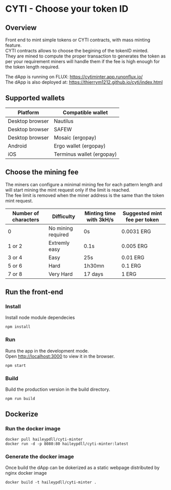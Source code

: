 # CYTI - Choose your token ID
## Overview
Front end to mint simple tokens or CYTI contracts, with mass minting feature.<br />
CYTI contracts allows to choose the begining of the tokenID minted.<br />
They are mined to compute the proper transaction to generates the token as per your requirement miners will handle them if the fee is high enough for the token length required.<br />

The dApp is running on FLUX: https://cytiminter.app.runonflux.io/<br />
The dApp is also deployed at: https://thierrym1212.github.io/cyti/index.html

## Supported wallets
|Platform            |Compatible wallet                                 |
|--------------------|--------------------------------------------------|
|Desktop browser     | Nautilus                                         |
|Desktop browser     | SAFEW                                            |
|Desktop browser     | Mosaic (ergopay)                                 |
|Android             | Ergo wallet (ergopay)                            |
|iOS                 | Terminus wallet (ergopay)                        |

## Choose the mining fee
The miners can configure a minimal mining fee for each pattern length and will start mining the mint request only if the limit is reached.<br />
The fee limit is removed when the miner address is the same than the token mint request.

|Number of characters|Difficulty         |Minting time with 3kH/s|Suggested mint fee per token|
|--------------------|-------------------|-----------------------|----------------------------|
|0                   | No mining required| 0s                    | 0.0031 ERG                 |
|1 or 2              | Extremly easy     | 0.1s                  | 0.005 ERG                  |
|3 or 4              | Easy              | 25s                   | 0.01 ERG                   |
|5 or 6              | Hard              | 1h30mn                | 0.1 ERG                    |
|7 or 8              | Very Hard         | 17 days               | 1 ERG                      |

## Run the front-end

### Install
Install node module dependecies

    npm install

### Run
Runs the app in the development mode.\
Open [http://localhost:3000](http://localhost:3000) to view it in the browser.

    npm start

### Build
Build the production version in the build directory.

    npm run build

## Dockerize
### Run the docker image
    docker pull haileypdll/cyti-minter
    docker run -d -p 8080:80 haileypdll/cyti-minter:latest

### Generate the docker image
Once build the dApp can be dokerized as a static webpage distributed by nginx docker image

    docker build -t haileypdll/cyti-minter .



